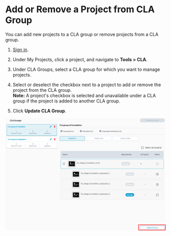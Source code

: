 # Add or Remove a Project from CLA Group

You can add new projects to a CLA group or remove projects from a CLA group.

1. [Sign in](sign-in-to-project-control-center.md).

2. Under My Projects, click a project, and navigate to **Tools &gt; CLA**.

2. Under CLA Groups, select a CLA group for which you want to manage projects.

3.  Select or deselect the checkbox next to a project to add or remove the project from the CLA group.  
**Note:** A project's checkbox is selected and unavailable under a CLA group if the project is added to another CLA group.

4. Click **Update CLA Group**.

![Add and Manage Projects under a CLA Group](../../.gitbook/assets/add-and-manage-projects-under-a-cla-group.png)

